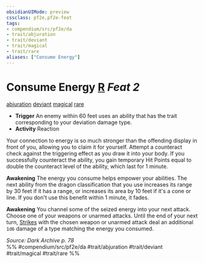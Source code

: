 ```yaml
---
obsidianUIMode: preview
cssclass: pf2e,pf2e-feat
tags:
- compendium/src/pf2e/da
- trait/abjuration
- trait/deviant
- trait/magical
- trait/rare
aliases: ["Consume Energy"]
---
```

# Consume Energy  [R](/rules/core-rulebook/chapter-9-playing-the-game.md#Actions "Reaction") *Feat 2*  
[abjuration](/rules/traits/abjuration.md)  [deviant](/rules/traits/deviant-da.md)  [magical](/rules/traits/magical.md)  [rare](/rules/traits/rare.md)  

- **Trigger** An enemy within 60 feet uses an ability that has the trait corresponding to your deviation damage type.
- **Activity** Reaction

Your connection to energy is so much stronger than the offending display in front of you, allowing you to claim it for yourself. Attempt a counteract check against the triggering effect as you draw it into your body. If you successfully counteract the ability, you gain temporary Hit Points equal to double the counteract level of the ability, which last for 1 minute.

**Awakening** The energy you consume helps empower your abilities. The next ability from the dragon classification that you use increases its range by 30 feet if it has a range, or increases its area by 10 feet if it's a cone or line. If you don't use this benefit within 1 minute, it fades.

**Awakening** You channel some of the seized energy into your next attack. Choose one of your weapons or unarmed attacks. Until the end of your next turn, [Strikes](/rules/actions/strike.md) with the chosen weapon or unarmed attack deal an additional `1d6` damage of a type matching the energy you consumed.

*Source: Dark Archive p. 78*  
%% #compendium/src/pf2e/da #trait/abjuration #trait/deviant #trait/magical #trait/rare %%